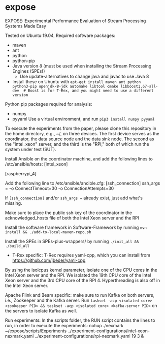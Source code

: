 # expose
EXPOSE: Experimental Performance Evaluation of Stream Processing Systems Made Easy

Tested on Ubuntu 19.04, 
Required software packages:
- maven
- ant
- python
- python-pip
- Java version 8 (must be used when installing the Stream Processing Engines (SPEs))
  - Use update-alternatives to change java and javac to use Java 8
- Install these on Ubuntu with `apt-get install maven ant python python3-pip openjdk-8-jdk automake libtool cmake libboost1.67-all-dev  # Boost is for T-Rex, and you might need to use a different version`

Python pip packages required for analysis:
- numpy
- pyyaml
Use a virtual environment, and run `pip3 install numpy pyyaml`

To execute the experiments from the paper, please clone this repository in the home directory, e.g., ~/, on three devices. The first device serves as the coordinator, the data source node and the data sink node. The second as the "intel_xeon" server, and the third is the "RPI," both of which run the system under test (SUT).

Install Ansible on the coordinator machine, and add the following lines to /etc/ansible/hosts:
[intel_xeon]
<IP address of Intel Xeon server>

[raspberrypi_4]
<IP address of RPI>

Add the following line to /etc/ansible/ancible.cfg:
[ssh_connection]
ssh_args = -o ConnectTimeout=30 -o ConnectionAttempts=30

If `[ssh_connection]` and/or `ssh_args =` already exist, just add what's missing.

Make sure to place the public ssh key of the coordinator in the acknowledged_hosts file of both the Intel Xeon server and the RPI

Install the software framework in Software-Framework by running `mvn install && ./add-to-local-maven-repo.sh`

Install the SPEs in SPEs-plus-wrappers/ by running `./init_all && ./build_all`
- T-Rex specific: T-Rex requires yaml-cpp, which you can install from https://github.com/jbeder/yaml-cpp.

By using the isolcpus kernel parameter, isolate one of the CPU cores in the Intel Xeon server and the RPI. We isolated the 19th CPU core of the Intel Xeon server and the 3rd CPU core of the RPI 4. Hyperthreading is also off in the Intel Xeon server.

Apache Flink and Beam specific: make sure to run Kafka on both servers, i.e., Zookeeper and the Kafka server. Run `taskset -acp <isolated core> <zookeeper PID> && taskset -acp <isolated core> <kafka-server PID>` on the servers to isolate Kafka as well.

Run experiments:
In the scripts folder, the RUN script contains the lines to run, in order to execute the experiments:
nohup ./nexmark ~/expose/scripts/Experiments ../experiment-configurations/intel-xeon-nexmark.yaml ../experiment-configurations/rpi-nexmark.yaml 19 3 &
